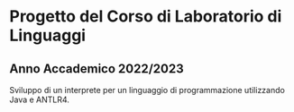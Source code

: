 # Progetto del Corso di Laboratorio di Linguaggi

## Anno Accademico 2022/2023


Sviluppo di un interprete per un linguaggio di programmazione
utilizzando Java e ANTLR4.


